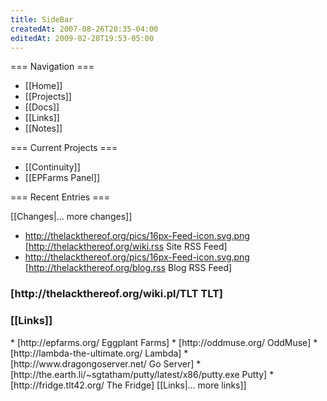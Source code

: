 ```yaml
---
title: SideBar
createdAt: 2007-08-26T20:35-04:00
editedAt: 2009-02-28T19:53-05:00
---
```


=== Navigation ===
* [[Home]]
* [[Projects]]
* [[Docs]]
* [[Links]]
* [[Notes]]

=== Current Projects ===
* [[Continuity]]
* [[EPFarms Panel]]

=== Recent Entries ===
<headlines>

<SimpleChanges>[[Changes|... more changes]]
* http://thelackthereof.org/pics/16px-Feed-icon.svg.png [http://thelackthereof.org/wiki.rss Site RSS Feed]
* http://thelackthereof.org/pics/16px-Feed-icon.svg.png [http://thelackthereof.org/blog.rss Blog RSS Feed]

<h3>[http://thelackthereof.org/wiki.pl/TLT TLT]</h3><Calendar>

<h3>[[Links]]</h3>
* [http://epfarms.org/ Eggplant Farms]
* [http://oddmuse.org/ OddMuse]
* [http://lambda-the-ultimate.org/ Lambda]
* [http://www.dragongoserver.net/ Go Server]
* [http://the.earth.li/~sgtatham/putty/latest/x86/putty.exe Putty]
* [http://fridge.tlt42.org/ The Fridge]
[[Links|... more links]]


